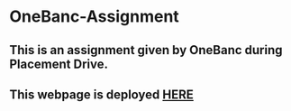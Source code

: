 # OneBanc-Assignment

## This is an assignment given by OneBanc during Placement Drive.

## This webpage is deployed [HERE](https://priceless-tesla-ac16bb.netlify.app/)
